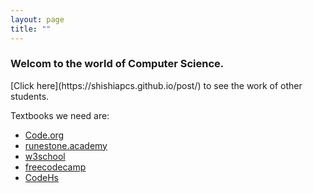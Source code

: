 ```yaml
---
layout: page
title: ""
---
```


<h3>Welcom to the world of Computer Science. </h3>
[Click here](https://shishiapcs.github.io/post/) to see the work of other students. 

<p>Textbooks we need are:</p> 
  <ul>
  <li><a href="https://code.org">Code.org</a></li>
  <li><a href="https://runestone.academy/user/login?_next=/)">runestone.academy</a></li>
  <li><a href="https://www.w3schools.com">w3school</a></li>
  <li><a href="https://www.freecodecamp.org">freecodecamp</a></li>
  <li><a href="https://codehs.com">CodeHs</a></li>
</ul>
